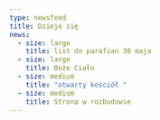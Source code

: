 ```yaml
---
type: newsfeed
title: Dzieje się
news:
  - size: large
    title: list do parafian 30 maja
  - size: large
    title: Boże Ciało
  - size: medium
    title: "otwarty kościół "
  - size: medium
    title: Strona w rozbudowie
---
```

